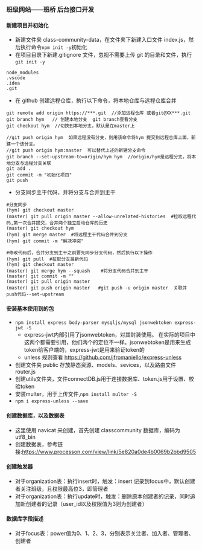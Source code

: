 ### 班级网站——班桥 后台接口开发

#### 新建项目并初始化

- 新建文件夹 class-community-data，在文件夹下新建入口文件 index.js，然后执行命令`npm init -y`初始化
- 在项目目录下新建.gitignore 文件，忽视不需要上传 git 的目录和文件，执行`git init -y`

```
node_modules
.vscode
.idea
.git
```

- 在 github 创建远程仓库，执行以下命令，将本地仓库与远程仓库合并

```
git remote add origin https://***.git  //添加远程仓库 或者git@XX***.git
git branch hym   // 创建本地分支  git branch查看分支
git checkout hym  //切换到本地分支，默认是在master上

//git push origin hym  如果远程没有分支，则用该命令将hym 提交到远程仓库上面，新建一个该分支。
//git push origin hym:master  可以替代上述的新建分支命令
git branch --set-upstream-to=origin/hym hym  //origin/hym是远程分支，将本地分支与远程分支关联
git add .
git commit -m "初始化项目"
git push
```

- 分支同步主干代码，并将分支与合并到主干

```
#分支同步
(hym) git checkout master
(master) git pull origin master --allow-unrelated-histories  #拉取远程代码,第一次合并提交，合并两个独立启动仓库的历史
(master) git checkout hym
(hym) git merge master  #将远程主干代码合并到分支
(hym) git commit -m "解决冲突"

#修改代码后，合并分支到主干之前要先同步分支代码，然后执行以下操作
(hym) git pull  #拉取分支最新代码
(hym) git checkout master
(master) git merge hym --squash    #将分支代码合并到主干
(master) git commit -m ""
(master) git pull origin master
(master) git push origin master   #git push -u origin master  关联并push代码--set-upstream
```

#### 安装基本使用到的包

- `npm install express body-parser mysqljs/mysql jsonwebtoken express-jwt -S`
  + express-jwt内部引用了jsonwebtoken，对其封装使用。 在实际的项目中这两个都需要引用，他们两个的定位不一样。jsonwebtoken是用来生成token给客户端的，express-jwt是用来验证token的
  + unless 规则查看 https://github.com/jfromaniello/express-unless
- 创建文件夹 public 存放静态资源、models、sevices，以及路由文件 router.js
- 创建utils文件夹，文件connectDB.js用于连接数据库、token.js用于设置、校验token
- 安装multer，用于上传文件,`npm install multer -S`
- `npm i express-unless --save`

#### 创建数据库，以及数据表

- 这里使用 navicat 来创建，首先创建 classcommunity 数据库，编码为 utf8_bin
- 创建数据表，参考链接:https://www.processon.com/view/link/5e820a0de4b0069b2bbd9505

#### 创建触发器
- 对于organization表：执行insert时，触发：insert 记录到focus中，默认创建者关注班级，且权限最高位3，即管理者
- 对于organization表：执行update时，触发：删除原本创建者的记录，同时追加新创建者的记录（user_id以及权限值为3则为创建者）

#### 数据库字段描述
- 对于focus表：power值为0、1、2、3，分别表示关注者、加入者、管理者、创建者